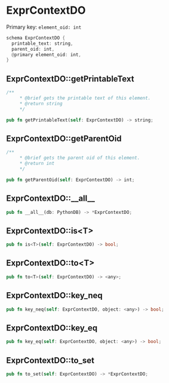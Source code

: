 # ExprContextDO

Primary key: `element_oid: int`

```rust
schema ExprContextDO {
  printable_text: string,
  parent_oid: int,
  @primary element_oid: int,
}
```
## ExprContextDO::getPrintableText

```rust
/**
     * @brief gets the printable text of this element.
     * @return string
     */
```
```rust
pub fn getPrintableText(self: ExprContextDO) -> string;
```
## ExprContextDO::getParentOid

```rust
/**
     * @brief gets the parent oid of this element.
     * @return int
     */
```
```rust
pub fn getParentOid(self: ExprContextDO) -> int;
```
## ExprContextDO::\_\_all\_\_

```rust
pub fn __all__(db: PythonDB) -> *ExprContextDO;
```
## ExprContextDO::is\<T\>

```rust
pub fn is<T>(self: ExprContextDO) -> bool;
```
## ExprContextDO::to\<T\>

```rust
pub fn to<T>(self: ExprContextDO) -> <any>;
```
## ExprContextDO::key\_neq

```rust
pub fn key_neq(self: ExprContextDO, object: <any>) -> bool;
```
## ExprContextDO::key\_eq

```rust
pub fn key_eq(self: ExprContextDO, object: <any>) -> bool;
```
## ExprContextDO::to\_set

```rust
pub fn to_set(self: ExprContextDO) -> *ExprContextDO;
```
